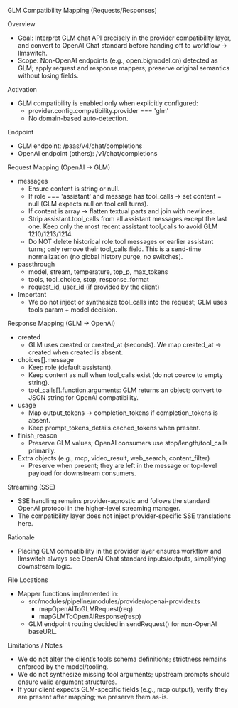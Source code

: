 GLM Compatibility Mapping (Requests/Responses)

Overview
- Goal: Interpret GLM chat API precisely in the provider compatibility layer, and convert to OpenAI Chat standard before handing off to workflow → llmswitch.
- Scope: Non-OpenAI endpoints (e.g., open.bigmodel.cn) detected as GLM; apply request and response mappers; preserve original semantics without losing fields.

Activation
- GLM compatibility is enabled only when explicitly configured:
  - provider.config.compatibility.provider === 'glm'
  - No domain-based auto-detection.

Endpoint
- GLM endpoint: /paas/v4/chat/completions
- OpenAI endpoint (others): /v1/chat/completions

Request Mapping (OpenAI → GLM)
- messages
  - Ensure content is string or null.
  - If role === 'assistant' and message has tool_calls → set content = null (GLM expects null on tool call turns).
  - If content is array → flatten textual parts and join with newlines.
  - Strip assistant.tool_calls from all assistant messages except the last one. Keep only the most recent assistant tool_calls to avoid GLM 1210/1213/1214.
  - Do NOT delete historical role:tool messages or earlier assistant turns; only remove their tool_calls field. This is a send-time normalization (no global history purge, no switches).
- passthrough
  - model, stream, temperature, top_p, max_tokens
  - tools, tool_choice, stop, response_format
  - request_id, user_id (if provided by the client)
- Important
  - We do not inject or synthesize tool_calls into the request; GLM uses tools param + model decision.

Response Mapping (GLM → OpenAI)
- created
  - GLM uses created or created_at (seconds). We map created_at → created when created is absent.
- choices[].message
  - Keep role (default assistant).
  - Keep content as null when tool_calls exist (do not coerce to empty string).
  - tool_calls[].function.arguments: GLM returns an object; convert to JSON string for OpenAI compatibility.
- usage
  - Map output_tokens → completion_tokens if completion_tokens is absent.
  - Keep prompt_tokens_details.cached_tokens when present.
- finish_reason
  - Preserve GLM values; OpenAI consumers use stop/length/tool_calls primarily.
- Extra objects (e.g., mcp, video_result, web_search, content_filter)
  - Preserve when present; they are left in the message or top-level payload for downstream consumers.

Streaming (SSE)
- SSE handling remains provider-agnostic and follows the standard OpenAI protocol in the higher-level streaming manager.
- The compatibility layer does not inject provider-specific SSE translations here.

Rationale
- Placing GLM compatibility in the provider layer ensures workflow and llmswitch always see OpenAI Chat standard inputs/outputs, simplifying downstream logic.

File Locations
- Mapper functions implemented in:
  - src/modules/pipeline/modules/provider/openai-provider.ts
    - mapOpenAIToGLMRequest(req)
    - mapGLMToOpenAIResponse(resp)
  - GLM endpoint routing decided in sendRequest() for non-OpenAI baseURL.

Limitations / Notes
- We do not alter the client’s tools schema definitions; strictness remains enforced by the model/tooling.
- We do not synthesize missing tool arguments; upstream prompts should ensure valid argument structures.
- If your client expects GLM-specific fields (e.g., mcp output), verify they are present after mapping; we preserve them as-is.
